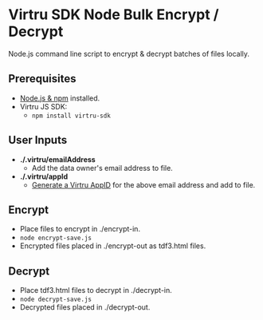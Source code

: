 # Virtru SDK Node Bulk Encrypt / Decrypt
Node.js command line script to encrypt & decrypt batches of files locally.

## Prerequisites
- [Node.js & npm](https://docs.npmjs.com/getting-started/installing-node#1-install-nodejs--npm) installed.
- Virtru JS SDK:
  - `npm install virtru-sdk`

## User Inputs
- **./.virtru/emailAddress**
  - Add the data owner's email address to file.
- **./.virtru/appId**
  - [Generate a Virtru AppID](https://developer.virtru.com/docs/how-to-add-authentication#section-1-appid-token-downloaded) for the above email address and add to file.

## Encrypt
- Place files to encrypt in ./encrypt-in.
- ```node encrypt-save.js```
- Encrypted files placed in ./encrypt-out as tdf3.html files.


## Decrypt
- Place tdf3.html files to decrypt in ./decrypt-in.
- ```node decrypt-save.js```
- Decrypted files placed in ./decrypt-out.
